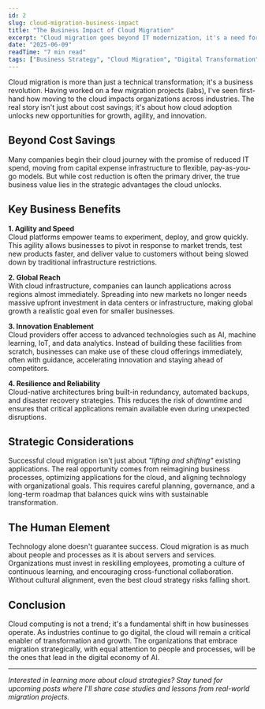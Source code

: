 ```yaml
---
id: 2
slug: cloud-migration-business-impact
title: "The Business Impact of Cloud Migration"
excerpt: "Cloud migration goes beyond IT modernization, it's a need for agility, global expansion, and innovation that reshapes how businesses operate and compete."
date: "2025-06-09"
readTime: "7 min read"
tags: ["Business Strategy", "Cloud Migration", "Digital Transformation", "Innovation"]
---
```


Cloud migration is more than just a technical transformation; it's a business revolution. Having worked on a few migration projects (labs), I've seen first-hand how moving to the cloud impacts organizations across industries. The real story isn't just about cost savings; it's about how cloud adoption unlocks new opportunities for growth, agility, and innovation.

## Beyond Cost Savings

Many companies begin their cloud journey with the promise of reduced IT spend, moving from capital expense infrastructure to flexible, pay-as-you-go models. But while cost reduction is often the primary driver, the true business value lies in the strategic advantages the cloud unlocks.

## Key Business Benefits

**1. Agility and Speed**  
Cloud platforms empower teams to experiment, deploy, and grow quickly. This agility allows businesses to pivot in response to market trends, test new products faster, and deliver value to customers without being slowed down by traditional infrastructure restrictions.

**2. Global Reach**  
With cloud infrastructure, companies can launch applications across regions almost immediately. Spreading into new markets no longer needs massive upfront investment in data centers or infrastructure, making global growth a realistic goal even for smaller businesses.

**3. Innovation Enablement**  
Cloud providers offer access to advanced technologies such as AI, machine learning, IoT, and data analytics. Instead of building these facilities from scratch, businesses can make use of these cloud offerings immediately, often with guidance, accelerating innovation and staying ahead of competitors.

**4. Resilience and Reliability**  
Cloud-native architectures bring built-in redundancy, automated backups, and disaster recovery strategies. This reduces the risk of downtime and ensures that critical applications remain available even during unexpected disruptions.

## Strategic Considerations

Successful cloud migration isn't just about *"lifting and shifting"* existing applications. The real opportunity comes from reimagining business processes, optimizing applications for the cloud, and aligning technology with organizational goals. This requires careful planning, governance, and a long-term roadmap that balances quick wins with sustainable transformation.

## The Human Element

Technology alone doesn't guarantee success. Cloud migration is as much about people and processes as it is about servers and services. Organizations must invest in reskilling employees, promoting a culture of continuous learning, and encouraging cross-functional collaboration. Without cultural alignment, even the best cloud strategy risks falling short.

## Conclusion

Cloud computing is not a trend; it's a fundamental shift in how businesses operate. As industries continue to go digital, the cloud will remain a critical enabler of transformation and growth. The organizations that embrace migration strategically, with equal attention to people and processes, will be the ones that lead in the digital economy of AI.

---
*Interested in learning more about cloud strategies? Stay tuned for upcoming posts where I'll share case studies and lessons from real-world migration projects.*